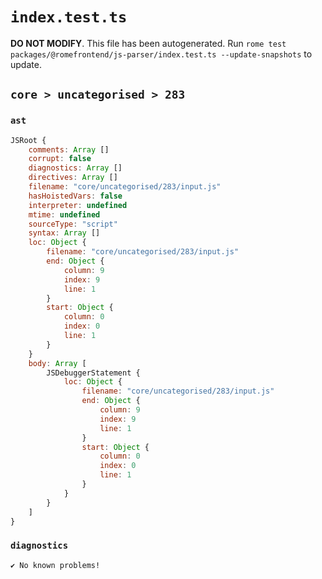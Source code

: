 # `index.test.ts`

**DO NOT MODIFY**. This file has been autogenerated. Run `rome test packages/@romefrontend/js-parser/index.test.ts --update-snapshots` to update.

## `core > uncategorised > 283`

### `ast`

```javascript
JSRoot {
	comments: Array []
	corrupt: false
	diagnostics: Array []
	directives: Array []
	filename: "core/uncategorised/283/input.js"
	hasHoistedVars: false
	interpreter: undefined
	mtime: undefined
	sourceType: "script"
	syntax: Array []
	loc: Object {
		filename: "core/uncategorised/283/input.js"
		end: Object {
			column: 9
			index: 9
			line: 1
		}
		start: Object {
			column: 0
			index: 0
			line: 1
		}
	}
	body: Array [
		JSDebuggerStatement {
			loc: Object {
				filename: "core/uncategorised/283/input.js"
				end: Object {
					column: 9
					index: 9
					line: 1
				}
				start: Object {
					column: 0
					index: 0
					line: 1
				}
			}
		}
	]
}
```

### `diagnostics`

```
✔ No known problems!

```
